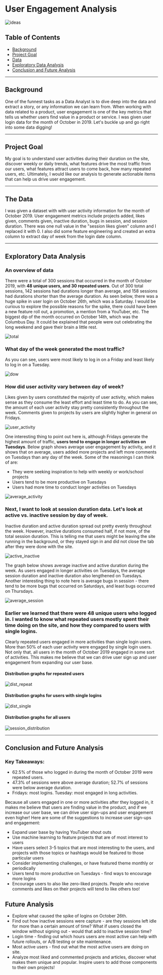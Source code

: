 # User Engagement Analysis

![ideas](images/mobile_likes.png)

## Table of Contents
- [Background](#Background)
- [Project Goal](#project-goal)
- [Data](#the-data)
- [Exploratory Data Analysis](#exploratory-data-analysis)
- [Conclusion and Future Analysis](#conclusion-and-future-analysis)


---

## Background 

One of the funnest tasks as a Data Analyst is to dive deep into the data and extract a story, or any information we can learn from. When working with data related to a product, user engagement is one of the key metrics that tells us whether users find value in a product or service. I was given user login data for the month of October in 2019. Let's buckle up and go right into some data digging!

---

## Project Goal

 My goal is to understand user activities during their duration on the site, discover weekly or daily trends, what features drive the most traffic from our users, what features attract users to come back, how many repeated users, etc. Ultimately, I would like our analysis to generate actionable items that can help us drive user engagement. 

---

## The Data

I was given a dataset with with user activity information for the month of October 2019. User engagement metrics include projects added, likes given, comments given, inactive duration, bugs in session, and session duration. There was one null value in the "session likes given" column and I replaced it with 0. I also did some feature engineering and created an extra column to extract day of week from the login date column.

---

## Exploratory Data Analysis

### An overview of data

There were a total of 300 sessions that occurred in the month of October 2019, with **48 unique users, and 30 repeated users**. Out of 300 total sessions, 142 sessions had durations longer than average, and 158 sessions had durations shorter than the average duration. 
As seen below, there was a huge spike in user login on October 26th, which was a Saturday. I would be curious to explore the possible reasons for the spike, there could have been a new feature roll out, a promotion, a mention from a YouTuber, etc. The biggest dip of the month occurred on October 14th, which was the Columbus Day. It could be explained that people were out celebrating the long weekend and gave their brain a little rest. 

![total](images/daily_login.png)

### What day of the week generated the most traffic?

As you can see, users were most likely to log in on a Friday and least likely to log in on a Tuesday.

![dow](images/dow_login.png)    


### How did user activity vary between day of week?

Likes given by users constituted the majority of user activity, which makes sense as they consume the least effort and least time to do. As you can see, the amount of each user activity stay pretty consistently throughout the week. Comments given to projects by users are slightly higher in general on Fridays.  

![user_activity](images/activity_dow.png)

One interesting thing to point out here is, although Fridays generate the highest amount of traffic, **users tend to engage in longer activities on Tuesdays**. Below graph shows average user engagement by activity, and it shows that on average, users added more projects and left more comments on Tuesdays than any day of the week. Some of the reasonings I can think of are: 

- They were seeking inspiration to help with weekly or work/school projects
- Users tend to be more productive on Tuesdays
- Users had more time to conduct longer activities on Tuesdays

![average_activity](images/average_activity.png)


### Next, I want to look at session duration data. Let's look at active vs. inactive session by day of week.

Inactive duration and active duration spread out pretty evenly throughout the week. However, inactive durations consumed half, if not more, of the total session duration. This is telling me that users might be leaving the site running in the background, or they stayed sign in and did not close the tab after they were done with the site. 

![active_inactive](images/active_inactive.png)

The graph below shows average inactive and active duration during the week. As users engaged in longer activities on Tuesdays, the average session duration and inactive duration also lengthened on Tuesdays. Another interesting thing to note here is average bugs in session - there tend to be more bugs that occurred on Saturdays, and least bugs occurred on Thursdays. 

![average_session](images/average_session.png)

### Earlier we learned that there were 48 unique users who logged in. I wanted to know what repeated users mostly spent their time doing on the site, and how they compared to users with single logins.

Clearly repeated users engaged in more activities than single login users. More than 50% of each user activity were engaged by single login users. Not only that, all users in the month of October 2019 engaged in some sort of activities. This makes me believe that we can drive user sign up and user engagement from expanding our user base. 

#### Distribution graphs for repeated users 

![dist_repeat](images/session_dist_repeat.png)

#### Distribution graphs for users with single logins

![dist_single](images/session_dist_single.png)

#### Distribution graphs for all users

![session_distribution](images/sessions_dist.png)


---

## Conclusion and Future Analysis

### Key Takeaways:

- 62.5% of those who logged in during the month of October 2019 were repeated users.   
- 47.3% of sessions were above average duration; 52.7% of sessions were below average duration.  
- Fridays: most logins. Tuesday: most engaged in long activities.    

Because all users engaged in one or more activities after they logged in, it makes me believe that users are finding value in the product, and if we increase our user base, we can drive user sign-ups and user engagement even higher! Here are some of the suggestions to increase user sign-ups and engagement:  

- Expand user base by having YouTuber shout outs  
- Use machine learning to feature projects that are of most interest to users  
- Have users select 3-5 topics that are most interesting to the users, and projects with those   topics or hashtags would be featured to those particular users  
- Consider implementing challenges, or have featured theme monthly or periodically  
- Users tend to more productive on Tuesdays - find ways to encourage more logins  
- Encourage users to also like zero-liked projects. People who receive comments and likes on their projects will tend to like others too!

## Future Analysis

- Explore what caused the spike of logins on October 26th.  
- Find out how inactive sessions were capture - are they sessions left idle for more than a certain amount of time? What if users closed the window without signing out - would that add to inactive session time?  
- Login time - finding out which hours users are most active can help with future rollouts, or A/B testing or site maintenance.  
- Most active users - find out what the most active users are doing on site.  
- Analyze most liked and commented projects and articles, discover what makes them unique and popular. Inspire users to add those components to their own projects!



 












